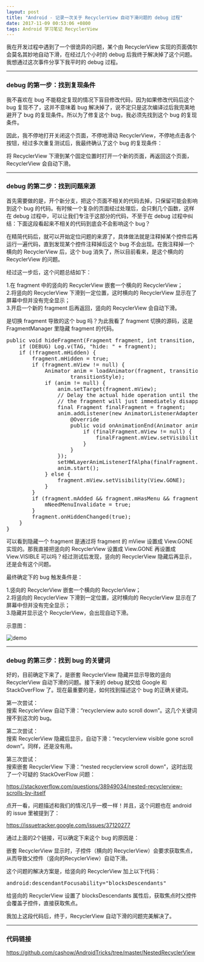 ```yaml
---
layout: post
title: "Android - 记录一次关于 RecyclerView 自动下滑问题的 debug 过程"
date: 2017-11-09 00:53:06 +0800
tags: Android 学习笔记 RecyclerView
---
```


我在开发过程中遇到了一个很诡异的问题，某个由 RecyclerView 实现的页面偶尔会莫名其妙地自动下滑，在经过几个小时的 debug 后我终于解决掉了这个问题。我想通过这次事件分享下我平时的 debug 过程。

---------

### debug 的第一步：找到复现条件

我不喜欢在 bug 不能稳定复现的情况下盲目修改代码，因为如果修改代码后这个 bug 复现不了，这并不意味着 bug 解决掉了，说不定只是这次编译过后我完美地避开了 bug 的复现条件。所以为了修复这个 bug，我必须先找到这个 bug 的复现条件。

因此，我不停地打开关闭这个页面，不停地滑动 RecyclerView，不停地点击各个按钮，经过多次重复测试后，我最终确认了这个 bug 的复现条件：

将 RecyclerView 下滑到某个固定位置时打开一个新的页面，再返回这个页面，RecyclerView 会自动下滑。

--------

### debug 的第二步：找到问题来源

首先需要做的是，开个新分支，把这个页面不相关的代码去掉，只保留可能会影响到这个 bug 的代码。有时候一个复杂的页面经过处理后，会只剩几个函数，这样在 debug 过程中，可以让我们专注于这部分的代码，不至于在 debug 过程中纠结：下面这段看起来不相关的代码到底会不会影响这个 bug？

在精简代码后，就可以开始定位问题的来源了，具体做法就是注释掉某个控件后再运行一遍代码，直到发现某个控件注释掉后这个 bug 不会出现。在我注释掉一个横向的 RecyclerView 后，这个 bug 消失了，所以目前看来，是这个横向的 RecyclerView 的问题。

经过这一步后，这个问题总结如下：

1.在 fragment 中的竖向的 RecyclerView 嵌套一个横向的 RecyclerView；  
2.将竖向的 RecyclerView 下滑到一定位置，这时横向的 RecyclerView 显示在了屏幕中但并没有完全显示；  
3.开启一个新的 fragment 后再返回，竖向的 RecyclerView 会自动下滑。

是切换 fragment 导致的这个 bug 吗？为此我看了 fragment 切换的源码，这是 FragmentManager 里隐藏 fragment 的代码。

<pre class="mcode">
public void hideFragment(Fragment fragment, int transition, int transitionStyle) {
    if (DEBUG) Log.v(TAG, "hide: " + fragment);
    if (!fragment.mHidden) {
        fragment.mHidden = true;
        if (fragment.mView != null) {
            Animator anim = loadAnimator(fragment, transition, false,
                    transitionStyle);
            if (anim != null) {
                anim.setTarget(fragment.mView);
                // Delay the actual hide operation until the animation finishes, otherwise
                // the fragment will just immediately disappear
                final Fragment finalFragment = fragment;
                anim.addListener(new AnimatorListenerAdapter() {
                    @Override
                    public void onAnimationEnd(Animator animation) {
                        if (finalFragment.mView != null) {
                            finalFragment.mView.setVisibility(View.GONE);
                        }
                    }
                });
                setHWLayerAnimListenerIfAlpha(finalFragment.mView, anim);
                anim.start();
            } else {
                fragment.mView.setVisibility(View.GONE);
            }
        }
        if (fragment.mAdded && fragment.mHasMenu && fragment.mMenuVisible) {
            mNeedMenuInvalidate = true;
        }
        fragment.onHiddenChanged(true);
    }
}
</pre>

可以看到隐藏一个 fragment 是通过将 fragment 的 mView 设置成 View.GONE 实现的。那我直接把竖向的 RecyclerView 设置成 View.GONE 再设置成 View.VISIBLE 可以吗？经过测试后发现，竖向的 RecyclerView 隐藏后再显示，还是会有这个问题。

最终确定下的 bug 触发条件是：

1.竖向的 RecyclerView 嵌套一个横向的 RecyclerView；  
2.将竖向的 RecyclerView 下滑到一定位置，这时横向的 RecyclerView 显示在了屏幕中但并没有完全显示；  
3.隐藏并显示这个 RecyclerView，会出现自动下滑。

示意图：

![demo](https://cashow-github-io-1258334739.cos.ap-shanghai.myqcloud.com/nested_recycler_view_scroll_down.gif)

-------

### debug 的第三步：找到 bug 的关键词

好的，目前确定下来了，是嵌套 RecyclerView 隐藏并显示导致的竖向 RecyclerView 自动下滑的问题。接下来的 debug 就交给 Google 和 StackOverFlow 了。现在最重要的是，如何找到描述这个 bug 的正确关键词。

第一次尝试：  
搜索 RecyclerView 自动下滑：“recyclerview auto scroll down”。这几个关键词搜不到这次的 bug。

第二次尝试：  
搜索 RecyclerView 隐藏后显示，自动下滑：“recyclerview visible gone scroll down”。同样，还是没有用。

第三次尝试：  
搜索嵌套 RecyclerView 下滑：“nested recyclerview scroll down”，这时出现了一个可疑的 StackOverFlow 问题：

<https://stackoverflow.com/questions/38949034/nested-recyclerview-scrolls-by-itself>

点开一看，问题描述和我们的情况几乎一模一样！并且，这个问题也在 android 的 issue 里被提到了：

<https://issuetracker.google.com/issues/37120277>

通过上面的2个链接，可以确定下来这个 bug 的原因是：

嵌套 RecyclerView 显示时，子控件（横向的 RecyclerView）会要求获取焦点，从而导致父控件（竖向的RecyclerView）自动下滑。

这个问题的解决方案是，给竖向的 RecyclerView 加上以下代码：

<pre class="mcode">
android:descendantFocusability="blocksDescendants"
</pre>

给竖向的 RecyclerView 设置了 blocksDescendants 属性后，获取焦点时父控件会覆盖子控件，直接获取焦点。

我加上这段代码后，终于，RecyclerView 自动下滑的问题完美解决了。

-------

### 代码链接
<https://github.com/cashow/AndroidTricks/tree/master/NestedRecyclerView>
